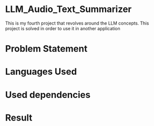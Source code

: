 # LLM_Audio_Text_Summarizer
This is my fourth project that revolves around the LLM concepts. This project is solved in order to use it in another application

# Problem Statement

# Languages Used

# Used dependencies

# Result
